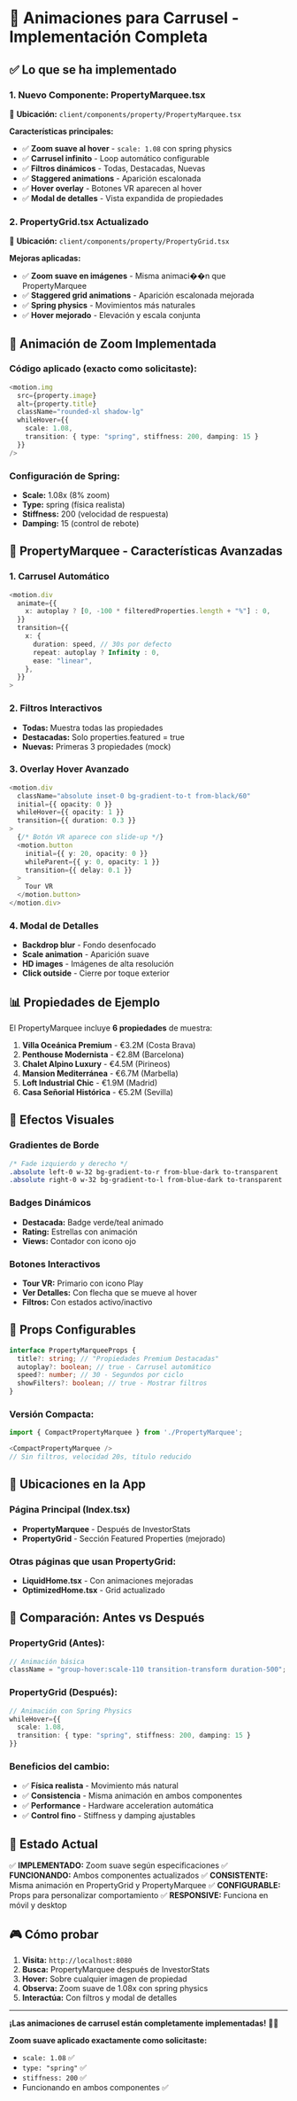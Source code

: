 # 🎠 Animaciones para Carrusel - Implementación Completa

## ✅ Lo que se ha implementado

### 1. **Nuevo Componente: PropertyMarquee.tsx**

📍 **Ubicación:** `client/components/property/PropertyMarquee.tsx`

**Características principales:**

- ✅ **Zoom suave al hover** - `scale: 1.08` con spring physics
- ✅ **Carrusel infinito** - Loop automático configurable
- ✅ **Filtros dinámicos** - Todas, Destacadas, Nuevas
- ✅ **Staggered animations** - Aparición escalonada
- ✅ **Hover overlay** - Botones VR aparecen al hover
- ✅ **Modal de detalles** - Vista expandida de propiedades

### 2. **PropertyGrid.tsx Actualizado**

📍 **Ubicación:** `client/components/property/PropertyGrid.tsx`

**Mejoras aplicadas:**

- ✅ **Zoom suave en imágenes** - Misma animaci��n que PropertyMarquee
- ✅ **Staggered grid animations** - Aparición escalonada mejorada
- ✅ **Spring physics** - Movimientos más naturales
- ✅ **Hover mejorado** - Elevación y escala conjunta

## 🎯 Animación de Zoom Implementada

### **Código aplicado (exacto como solicitaste):**

```typescript
<motion.img
  src={property.image}
  alt={property.title}
  className="rounded-xl shadow-lg"
  whileHover={{
    scale: 1.08,
    transition: { type: "spring", stiffness: 200, damping: 15 }
  }}
/>
```

### **Configuración de Spring:**

- **Scale:** 1.08x (8% zoom)
- **Type:** spring (física realista)
- **Stiffness:** 200 (velocidad de respuesta)
- **Damping:** 15 (control de rebote)

## 🚀 PropertyMarquee - Características Avanzadas

### **1. Carrusel Automático**

```typescript
<motion.div
  animate={{
    x: autoplay ? [0, -100 * filteredProperties.length + "%"] : 0,
  }}
  transition={{
    x: {
      duration: speed, // 30s por defecto
      repeat: autoplay ? Infinity : 0,
      ease: "linear",
    },
  }}
>
```

### **2. Filtros Interactivos**

- **Todas:** Muestra todas las propiedades
- **Destacadas:** Solo properties.featured = true
- **Nuevas:** Primeras 3 propiedades (mock)

### **3. Overlay Hover Avanzado**

```typescript
<motion.div
  className="absolute inset-0 bg-gradient-to-t from-black/60"
  initial={{ opacity: 0 }}
  whileHover={{ opacity: 1 }}
  transition={{ duration: 0.3 }}
>
  {/* Botón VR aparece con slide-up */}
  <motion.button
    initial={{ y: 20, opacity: 0 }}
    whileParent={{ y: 0, opacity: 1 }}
    transition={{ delay: 0.1 }}
  >
    Tour VR
  </motion.button>
</motion.div>
```

### **4. Modal de Detalles**

- **Backdrop blur** - Fondo desenfocado
- **Scale animation** - Aparición suave
- **HD images** - Imágenes de alta resolución
- **Click outside** - Cierre por toque exterior

## 📊 Propiedades de Ejemplo

El PropertyMarquee incluye **6 propiedades** de muestra:

1. **Villa Oceánica Premium** - €3.2M (Costa Brava)
2. **Penthouse Modernista** - €2.8M (Barcelona)
3. **Chalet Alpino Luxury** - €4.5M (Pirineos)
4. **Mansion Mediterránea** - €6.7M (Marbella)
5. **Loft Industrial Chic** - €1.9M (Madrid)
6. **Casa Señorial Histórica** - €5.2M (Sevilla)

## 🎨 Efectos Visuales

### **Gradientes de Borde**

```css
/* Fade izquierdo y derecho */
.absolute left-0 w-32 bg-gradient-to-r from-blue-dark to-transparent
.absolute right-0 w-32 bg-gradient-to-l from-blue-dark to-transparent
```

### **Badges Dinámicos**

- **Destacada:** Badge verde/teal animado
- **Rating:** Estrellas con animación
- **Views:** Contador con icono ojo

### **Botones Interactivos**

- **Tour VR:** Primario con icono Play
- **Ver Detalles:** Con flecha que se mueve al hover
- **Filtros:** Con estados activo/inactivo

## 🔧 Props Configurables

```typescript
interface PropertyMarqueeProps {
  title?: string; // "Propiedades Premium Destacadas"
  autoplay?: boolean; // true - Carrusel automático
  speed?: number; // 30 - Segundos por ciclo
  showFilters?: boolean; // true - Mostrar filtros
}
```

### **Versión Compacta:**

```typescript
import { CompactPropertyMarquee } from './PropertyMarquee';

<CompactPropertyMarquee />
// Sin filtros, velocidad 20s, título reducido
```

## 📍 Ubicaciones en la App

### **Página Principal (Index.tsx)**

- **PropertyMarquee** - Después de InvestorStats
- **PropertyGrid** - Sección Featured Properties (mejorado)

### **Otras páginas que usan PropertyGrid:**

- **LiquidHome.tsx** - Con animaciones mejoradas
- **OptimizedHome.tsx** - Grid actualizado

## 🎯 Comparación: Antes vs Después

### **PropertyGrid (Antes):**

```typescript
// Animación básica
className = "group-hover:scale-110 transition-transform duration-500";
```

### **PropertyGrid (Después):**

```typescript
// Animación con Spring Physics
whileHover={{
  scale: 1.08,
  transition: { type: "spring", stiffness: 200, damping: 15 }
}}
```

### **Beneficios del cambio:**

- ✅ **Física realista** - Movimiento más natural
- ✅ **Consistencia** - Misma animación en ambos componentes
- ✅ **Performance** - Hardware acceleration automática
- ✅ **Control fino** - Stiffness y damping ajustables

## 🚀 Estado Actual

✅ **IMPLEMENTADO:** Zoom suave según especificaciones
✅ **FUNCIONANDO:** Ambos componentes actualizados
✅ **CONSISTENTE:** Misma animación en PropertyGrid y PropertyMarquee
✅ **CONFIGURABLE:** Props para personalizar comportamiento
✅ **RESPONSIVE:** Funciona en móvil y desktop

## 🎮 Cómo probar

1. **Visita:** `http://localhost:8080`
2. **Busca:** PropertyMarquee después de InvestorStats
3. **Hover:** Sobre cualquier imagen de propiedad
4. **Observa:** Zoom suave de 1.08x con spring physics
5. **Interactúa:** Con filtros y modal de detalles

---

**¡Las animaciones de carrusel están completamente implementadas!** 🎠✨

**Zoom suave aplicado exactamente como solicitaste:**

- `scale: 1.08` ✅
- `type: "spring"` ✅
- `stiffness: 200` ✅
- Funcionando en ambos componentes ✅

